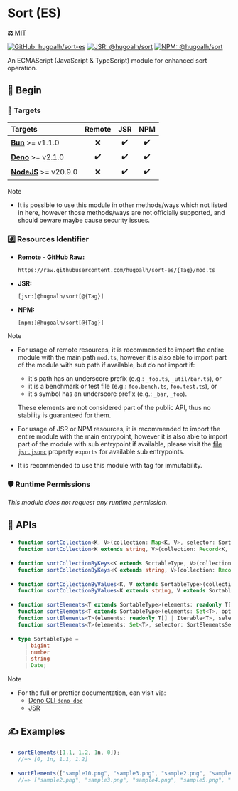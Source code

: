 # Sort (ES)

[**⚖️** MIT](./LICENSE.md)

[![GitHub: hugoalh/sort-es](https://img.shields.io/github/v/release/hugoalh/sort-es?label=hugoalh/sort-es&labelColor=181717&logo=github&logoColor=ffffff&sort=semver&style=flat "GitHub: hugoalh/sort-es")](https://github.com/hugoalh/sort-es)
[![JSR: @hugoalh/sort](https://img.shields.io/jsr/v/@hugoalh/sort?label=@hugoalh/sort&labelColor=F7DF1E&logo=jsr&logoColor=000000&style=flat "JSR: @hugoalh/sort")](https://jsr.io/@hugoalh/sort)
[![NPM: @hugoalh/sort](https://img.shields.io/npm/v/@hugoalh/sort?label=@hugoalh/sort&labelColor=CB3837&logo=npm&logoColor=ffffff&style=flat "NPM: @hugoalh/sort")](https://www.npmjs.com/package/@hugoalh/sort)

An ECMAScript (JavaScript & TypeScript) module for enhanced sort operation.

## 🔰 Begin

### 🎯 Targets

| **Targets** | **Remote** | **JSR** | **NPM** |
|:--|:-:|:-:|:-:|
| **[Bun](https://bun.sh/)** >= v1.1.0 | ❌ | ✔️ | ✔️ |
| **[Deno](https://deno.land/)** >= v2.1.0 | ✔️ | ✔️ | ✔️ |
| **[NodeJS](https://nodejs.org/)** >= v20.9.0 | ❌ | ✔️ | ✔️ |

> [!NOTE]
> - It is possible to use this module in other methods/ways which not listed in here, however those methods/ways are not officially supported, and should beware maybe cause security issues.

### #️⃣ Resources Identifier

- **Remote - GitHub Raw:**
  ```
  https://raw.githubusercontent.com/hugoalh/sort-es/{Tag}/mod.ts
  ```
- **JSR:**
  ```
  [jsr:]@hugoalh/sort[@{Tag}]
  ```
- **NPM:**
  ```
  [npm:]@hugoalh/sort[@{Tag}]
  ```

> [!NOTE]
> - For usage of remote resources, it is recommended to import the entire module with the main path `mod.ts`, however it is also able to import part of the module with sub path if available, but do not import if:
>
>   - it's path has an underscore prefix (e.g.: `_foo.ts`, `_util/bar.ts`), or
>   - it is a benchmark or test file (e.g.: `foo.bench.ts`, `foo.test.ts`), or
>   - it's symbol has an underscore prefix (e.g.: `_bar`, `_foo`).
>
>   These elements are not considered part of the public API, thus no stability is guaranteed for them.
> - For usage of JSR or NPM resources, it is recommended to import the entire module with the main entrypoint, however it is also able to import part of the module with sub entrypoint if available, please visit the [file `jsr.jsonc`](./jsr.jsonc) property `exports` for available sub entrypoints.
> - It is recommended to use this module with tag for immutability.

### 🛡️ Runtime Permissions

*This module does not request any runtime permission.*

## 🧩 APIs

- ```ts
  function sortCollection<K, V>(collection: Map<K, V>, selector: SortCollectionSelector<K, V>, options?: SortCollectionOptions<K>): Map<K, V>;
  function sortCollection<K extends string, V>(collection: Record<K, V>, selector: SortCollectionSelector<K, V>, options?: SortCollectionOptions<K>): Record<K, V>;
  ```
- ```ts
  function sortCollectionByKeys<K extends SortableType, V>(collection: Map<K, V>, options?: SortCollectionOptions<K>): Map<K, V>;
  function sortCollectionByKeys<K extends string, V>(collection: Record<K, V>, options?: SortCollectionOptions<K>): Record<K, V>;
  ```
- ```ts
  function sortCollectionByValues<K, V extends SortableType>(collection: Map<K, V>, options?: SortCollectionOptions<K>): Map<K, V>;
  function sortCollectionByValues<K extends string, V extends SortableType>(collection: Record<K, V>, options?: SortCollectionOptions<K>): Record<K, V>;
  ```
- ```ts
  function sortElements<T extends SortableType>(elements: readonly T[] | Iterable<T>, options?: SortElementsOptions<T>): T[];
  function sortElements<T extends SortableType>(elements: Set<T>, options?: SortElementsOptions<T>): Set<T>;
  function sortElements<T>(elements: readonly T[] | Iterable<T>, selector: SortElementsSelector<T>, options?: SortElementsOptions<T>): T[];
  function sortElements<T>(elements: Set<T>, selector: SortElementsSelector<T>, options?: SortElementsOptions<T>): Set<T>;
  ```
- ```ts
  type SortableType =
    | bigint
    | number
    | string
    | Date;
  ```

> [!NOTE]
> - For the full or prettier documentation, can visit via:
>   - [Deno CLI `deno doc`](https://docs.deno.com/runtime/reference/cli/documentation_generator/)
>   - [JSR](https://jsr.io/@hugoalh/sort)

## ✍️ Examples

- ```ts
  sortElements([1.1, 1.2, 1n, 0]);
  //=> [0, 1n, 1.1, 1.2]
  ```
- ```ts
  sortElements(["sample10.png", "sample3.png", "sample2.png", "sample5.png", "sample4.png"]);
  //=> ["sample2.png", "sample3.png", "sample4.png", "sample5.png", "sample10.png"]
  ```
